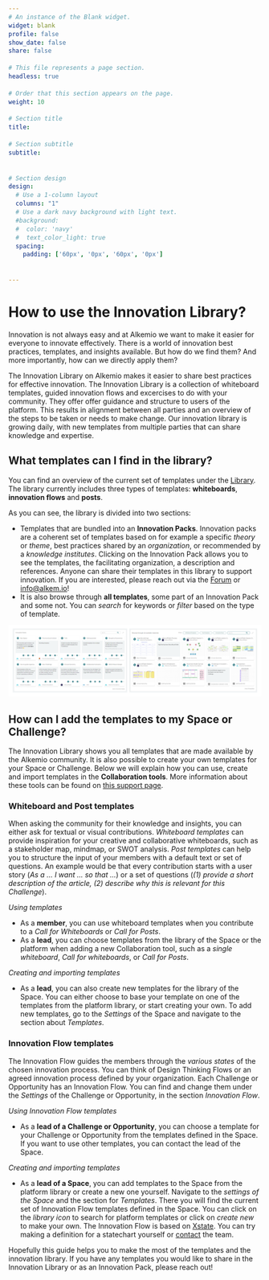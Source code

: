 ```yaml
---
# An instance of the Blank widget.
widget: blank
profile: false
show_date: false
share: false

# This file represents a page section.
headless: true

# Order that this section appears on the page.
weight: 10

# Section title
title: 

# Section subtitle
subtitle: 


# Section design
design:
  # Use a 1-column layout
  columns: "1"
  # Use a dark navy background with light text.
  #background:
  #  color: 'navy'
  #  text_color_light: true
  spacing:
    padding: ['60px', '0px', '60px', '0px']


---
```


# How to use the Innovation Library?
Innovation is not always easy and at Alkemio we want to make it easier for everyone to innovate effectively. There is a world of innovation best practices, templates, and insights available. But how do we find them? And more importantly, how can we directly apply them?

The Innovation Library on Alkemio makes it easier to share best practices for effective innovation. The Innovation Library is a collection of whiteboard templates, guided innovation flows and excercises to do with your community. They offer offer guidance and structure to users of the platform. This results in alignment between all parties and an overview of the steps to be taken or needs to make change. Our innovation library is growing daily, with new templates from multiple parties that can share knowledge and expertise.

## What templates can I find in the library?
You can find an overview of the current set of templates under the [Library](https://alkem.io/innovation-library). The library currently includes three types of templates: **whiteboards**, **innovation flows** and **posts**.

As you can see, the library is divided into two sections:
- Templates that are bundled into an **Innovation Packs**. Innovation packs are a coherent set of templates based on for example a specific *theory* or *theme*, best practices shared by an *organization*, or recommended by a *knowledge institutes*. Clicking on the Innovation Pack allows you to see the templates, the facilitating organization, a description and references. Anyone can share their templates in this library to support innovation. If you are interested, please reach out via the [Forum](https://alkem.io/forum) or info@alkem.io!
- It is also browse through **all templates**, some part of an Innovation Pack and some not. You can *search* for keywords or *filter* based on the type of template.

<img src="innovation-library.png" alt="innovation-library" style="width:1400px;"/>

## How can I add the templates to my Space or Challenge?
The Innovation Library shows you all templates that are made available by the Alkemio community. It is also possible to create your own templates for your Space or Challenge. Below we will explain how you can use, create and import templates in the **Collaboration tools**. More information about these tools can be found on [this support page](https://www.alkemio.org/help/collaboration-tools/).

### Whiteboard and Post templates
When asking the community for their knowledge and insights, you can either ask for textual or visual contributions. *Whiteboard templates* can provide inspiration for your creative and collaborative whiteboards, such as a stakeholder map, mindmap, or SWOT analysis. *Post templates* can help you to structure the input of your members with a default text or set of questions. An example would be that every contribution starts with a user story (*As a ... I want ... so that ...*) or a set of questions (*(1) provide a short description of the article, (2) describe why this is relevant for this Challenge*).

*Using templates*
- As a **member**, you can use whiteboard templates when you contribute to a *Call for Whiteboards* or *Call for Posts*. 
- As a **lead**, you can choose templates from the library of the Space or the platform when adding a new Collaboration tool, such as a *single whiteboard*, *Call for whiteboards*, or *Call for Posts*.

*Creating and importing templates*
- As a **lead**, you can also create new templates for the library of the Space. You can either choose to base your template on one of the templates from the platform library, or start creating your own. To add new templates, go to the *Settings* of the Space and navigate to the section about *Templates*.

### Innovation Flow templates
The Innovation Flow guides the members through the *various states* of the chosen innovation process. You can think of Design Thinking Flows or an agreed innovation process defined by your organization. Each Challenge or Opportunity has an Innovation Flow. You can find and change them under the *Settings* of the Challenge or Opportunity, in the section *Innovation Flow*.

*Using Innovation Flow templates*
- As a **lead of a Challenge or Opportunity**, you can choose a template for your Challenge or Opportunity from the templates defined in the Space. If you want to use other templates, you can contact the lead of the Space.

*Creating and importing templates*
- As a **lead of a Space**, you can add templates to the Space from the platform library or create a new one yourself. Navigate to the *settings of the Space* and the section for *Templates*. There you will find the current set of Innovation Flow templates defined in the Space. You can click on the *library icon* to search for platform templates or click on *create new* to make your own. The Innovation Flow is based on [Xstate](https://stately.ai/viz). You can try making a definition for a statechart yourself or [contact](https://www.alkemio.org/feedback/) the team. 

Hopefully this guide helps you to make the most of the templates and the innovation library. If you have any templates you would like to share in the Innovation Library or as an Innovation Pack, please reach out!
